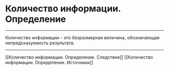 # Количество информации. Определение

---

Количество информации - это безразмерная величина, обозначающая непредсказуемость результата.

---

[[Количество информации. Определение. Следствие]]
[[Количество информации. Определение. Источники]]
